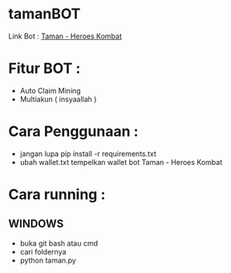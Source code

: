 # tamanBOT

Link Bot : [Taman - Heroes Kombat](t.me/tamanfun_bot/app?startapp=4uvLFCIcW1n5)

# Fitur BOT :

- Auto Claim Mining
- Multiakun ( insyaallah )

# Cara Penggunaan :

- jangan lupa pip install -r requirements.txt
- ubah wallet.txt tempelkan wallet bot Taman - Heroes Kombat

# Cara running :

## WINDOWS 

- buka git bash atau cmd
- cari foldernya
- python taman.py
